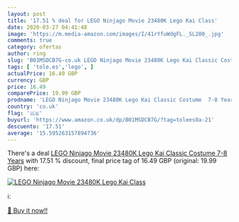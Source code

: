 ```yaml
---
layout: post
title: '17.51 % deal for LEGO Ninjago Movie 23480K Lego Kai Class'
date: 2020-03-27 04:41:48
image: 'https://m.media-amazon.com/images/I/41rYfuWdgFL._SL200_.jpg'
comments: true
category: ofertas
author: ring
slug: 'B01MSDCB7G-co.uk LEGO Ninjago Movie 23480K Lego Kai Classic Costume 7-8...'
tags: [ 'tole.es','lego', ]
actualPrice: 16.49 GBP
currency: GBP
price: 16.49
comparePrice: 19.99 GBP
prodname: 'LEGO Ninjago Movie 23480K Lego Kai Classic Costume  7-8 Years'
country: 'co.uk'
flag: '🇬🇧'
buyurl: 'https://www.amazon.co.uk/dp/B01MSDCB7G/?tag=tolees0a-21'
descuento: '17.51'
average: '15.595263157894736'
---
```


There's a deal [LEGO Ninjago Movie 23480K Lego Kai Classic Costume  7-8 Years](https://www.amazon.co.uk/dp/B01MSDCB7G/?tag=tolees0a-21)  with  17.51 % discount, final price tag of  16.49 GBP (original: 19.99 GBP) here:

[![LEGO Ninjago Movie 23480K Lego Kai Class](https://m.media-amazon.com/images/I/41rYfuWdgFL._SL200_.jpg)](https://www.amazon.co.uk/dp/B01MSDCB7G/?tag=tolees0a-21)

ℹ️:


[🛒 Buy it now!!](https://www.amazon.co.uk/dp/B01MSDCB7G/?tag=tolees0a-21)
